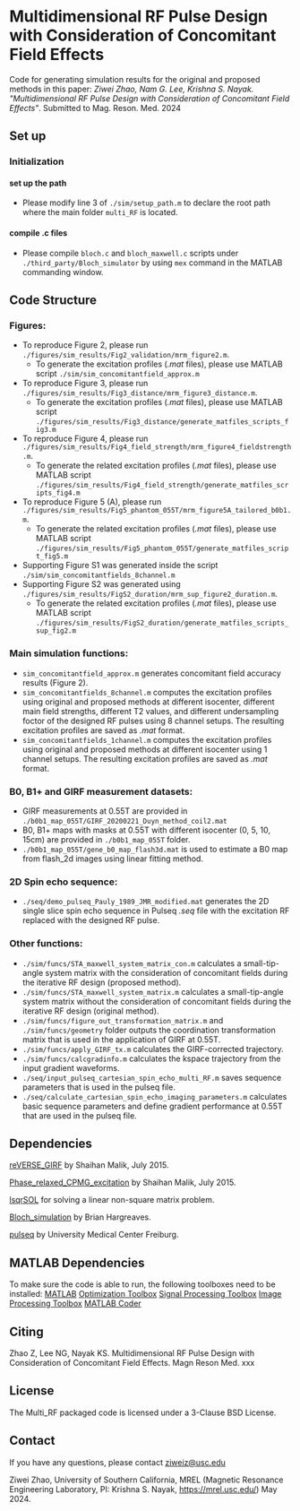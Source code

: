 # Multidimensional RF Pulse Design with Consideration of Concomitant Field Effects
 
Code for generating simulation results for the original and proposed methods in this paper: *Ziwei Zhao, Nam G. Lee, Krishna S. Nayak. "Multidimensional RF Pulse Design with Consideration of Concomitant Field Effects"*. Submitted to Mag. Reson. Med. 2024

## Set up

### Initialization

#### set up the path
 - Please modify line 3 of `./sim/setup_path.m` to declare the root path where the main folder `multi_RF` is located.

#### compile .c files 
 - Please compile `bloch.c` and `bloch_maxwell.c` scripts under `./third_party/Bloch_simulator` by using `mex` command in the MATLAB commanding window.


## Code Structure
 
### Figures: 
- To reproduce Figure 2, please run `./figures/sim_results/Fig2_validation/mrm_figure2.m`.
  - To generate the excitation profiles (*.mat* files), please use MATLAB script `./sim/sim_concomitantfield_approx.m`
- To reproduce Figure 3, please run `./figures/sim_results/Fig3_distance/mrm_figure3_distance.m`.
  - To generate the excitation profiles (*.mat* files), please use MATLAB script `./figures/sim_results/Fig3_distance/generate_matfiles_scripts_fig3.m`
- To reproduce Figure 4, please run `./figures/sim_results/Fig4_field_strength/mrm_figure4_fieldstrength.m`.
  - To generate the related excitation profiles (*.mat* files), please use MATLAB script `./figures/sim_results/Fig4_field_strength/generate_matfiles_scripts_fig4.m`
- To reproduce Figure 5 (A), please run `./figures/sim_results/Fig5_phantom_055T/mrm_figure5A_tailored_b0b1.m`.
  - To generate the related excitation profiles (*.mat* files), please use MATLAB script  `./figures/sim_results/Fig5_phantom_055T/generate_matfiles_script_fig5.m`
- Supporting Figure S1 was generated inside the script `./sim/sim_concomitantfields_8channel.m`
- Supporting Figure S2 was generated using `./figures/sim_results/FigS2_duration/mrm_sup_figure2_duration.m`.
  - To generate the related excitation profiles (*.mat* files), please use MATLAB script `./figures/sim_results/FigS2_duration/generate_matfiles_scripts_sup_fig2.m`

### Main simulation functions:
- `sim_concomitantfield_approx.m` generates concomitant field accuracy results (Figure 2).
- `sim_concomitantfields_8channel.m` computes the excitation profiles using original and proposed methods at different isocenter, different main field strengths, different T2 values, and different undersampling foctor of the designed RF pulses using 8 channel setups. The resulting excitation profiles are saved as *.mat* format.
- `sim_concomitantfields_1channel.m` computes the excitation profiles using original and proposed methods at different isocenter using 1 channel setups. The resulting excitation profiles are saved as *.mat* format.

### B0, B1+ and GIRF measurement datasets: 
- GIRF measurements at 0.55T are provided in `./b0b1_map_055T/GIRF_20200221_Duyn_method_coil2.mat`
- B0, B1+ maps with masks at 0.55T with different isocenter (0, 5, 10, 15cm) are provided in `./b0b1_map_055T` folder.
- `./b0b1_map_055T/gene_b0_map_flash3d.mat` is used to estimate a B0 map from flash_2d images using linear fitting method.

### 2D Spin echo sequence:
- `./seq/demo_pulseq_Pauly_1989_JMR_modified.mat` generates the 2D single slice spin echo sequence in Pulseq *.seq* file with the excitation RF replaced with the designed RF pulse.

### Other functions: 
- `./sim/funcs/STA_maxwell_system_matrix_con.m` calculates a small-tip-angle system matrix with the consideration of concomitant fields during the iterative RF design (proposed method).
- `./sim/funcs/STA_maxwell_system_matrix.m` calculates a small-tip-angle system matrix without the consideration of concomitant fields during the iterative RF design (original method).
- `./sim/funcs/figure_out_transformation_matrix.m` and `./sim/funcs/geometry` folder outputs the coordination transformation matrix that is used in the application of GIRF at 0.55T.
- `./sim/funcs/apply_GIRF_tx.m` calculates the GIRF-corrected trajectory.
- `./sim/funcs/calcgradinfo.m` calculates the kspace trajectory from the input gradient waveforms.
- `./seq/input_pulseq_cartesian_spin_echo_multi_RF.m` saves sequence parameters that is used in the pulseq file.
- `./seq/calculate_cartesian_spin_echo_imaging_parameters.m` calculates basic sequence parameters and define gradient performance at 0.55T that are used in the pulseq file.


## Dependencies
[reVERSE_GIRF](https://github.com/mriphysics/reverse-GIRF?tab=readme-ov-file) by Shaihan Malik, July 2015.

[Phase_relaxed_CPMG_excitation](https://github.com/mriphysics/phase_relaxed_CPMG_excitation) by Shaihan Malik, July 2015.

[lsqrSOL](https://github.com/areslp/matlab/tree/master/lsqrSOL) for solving a linear non-square matrix problem. 

[Bloch_simulation](http://mrsrl.stanford.edu/~brian/blochsim/) by Brian Hargreaves. 

[pulseq](https://pulseq.github.io) by University Medical Center Freiburg.


## MATLAB Dependencies
To make sure the code is able to run, the following toolboxes need to be installed: 
[MATLAB](https://www.mathworks.com/products/matlab.html)
[Optimization Toolbox](https://www.mathworks.com/products/optimization.html)
[Signal Processing Toolbox](https://www.mathworks.com/products/signal.html)
[Image Processing Toolbox](https://www.mathworks.com/products/image-processing.html)
[MATLAB Coder](https://www.mathworks.com/products/matlab-coder.html)


 ## Citing
 Zhao Z, Lee NG, Nayak KS. Multidimensional RF Pulse Design with Consideration of Concomitant Field Effects. Magn Reson Med. xxx
 
 ## License
 The Multi_RF packaged code is licensed under a 3-Clause BSD License.

 ## Contact
 If you have any questions, please contact ziweiz@usc.edu

 Ziwei Zhao, University of Southern California, MREL (Magnetic Resonance Engineering Laboratory, PI: Krishna S. Nayak, https://mrel.usc.edu/) May 2024.



